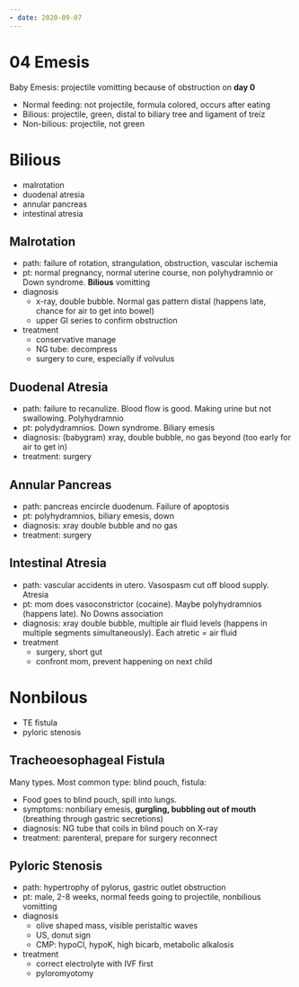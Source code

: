 ```yaml
---
- date: 2020-09-07
---
```


# 04 Emesis

<!-- Baby emesis is, timeframe, 3 causes.. -->

Baby Emesis: projectile vomitting because of obstruction on **day 0**

- Normal feeding: not projectile, formula colored, occurs after eating
- Bilious: projectile, green, distal to biliary tree and ligament of treiz
- Non-bilious: projectile, not green

# Bilious

<!-- bilious emesis causes.. -->

- malrotation
- duodenal atresia
- annular pancreas
- intestinal atresia

## Malrotation

<!-- malrotation path, pt, diagnosis, treatment.. -->

- path: failure of rotation, strangulation, obstruction, vascular ischemia
- pt: normal pregnancy, normal uterine course, non polyhydramnio or Down syndrome. **Bilious** vomitting
- diagnosis
	- x-ray, double bubble. Normal gas pattern distal (happens late, chance for air to get into bowel)
	- upper GI series to confirm obstruction
- treatment
	- conservative manage
	- NG tube: decompress
	- surgery to cure, especially if volvulus

## Duodenal Atresia

<!-- duodenal atresia path, pt, diagnosis, treatment.. -->

- path: failure to recanulize. Blood flow is good. Making urine but not swallowing. Polyhydramnio
- pt: polydydramnios. Down syndrome. Biliary emesis
- diagnosis: (babygram) xray, double bubble, no gas beyond (too early for air to get in)
- treatment: surgery

## Annular Pancreas

<!-- annular pancreas path, pt, diagnosis, treatment.. -->

- path: pancreas encircle duodenum. Failure of apoptosis
- pt: polyhydramnios, biliary emesis, down
- diagnosis: xray double bubble and no gas
- treatment: surgery

## Intestinal Atresia

<!-- intestinal atresia path, pt, diagnosis, treatment.. -->

- path: vascular accidents in utero. Vasospasm cut off blood supply. Atresia
- pt: mom does vasoconstrictor (cocaine). Maybe polyhydramnios (happens late). No Downs association
- diagnosis: xray double bubble, multiple air fluid levels (happens in multiple segments simultaneously). Each atretic = air fluid
- treatment
	- surgery, short gut
	- confront mom, prevent happening on next child

# Nonbilous

<!-- nonbilious emesis includes.. -->

- TE fistula
- pyloric stenosis

## Tracheoesophageal Fistula

<!-- TE fistula most common type, symptoms, diagnosis, treatment.. -->

Many types. Most common type: blind pouch, fistula:

- Food goes to blind pouch, spill into lungs.
- symptoms: nonbiliary emesis, **gurgling, bubbling out of mouth** (breathing through gastric secretions)
- diagnosis: NG tube that coils in blind pouch on X-ray
- treatment: parenteral, prepare for surgery reconnect

## Pyloric Stenosis

<!-- pyloric stenosis path, pt, diagnosis, treatment.. -->

- path: hypertrophy of pylorus, gastric outlet obstruction
- pt: male, 2-8 weeks, normal feeds going to projectile, nonbilious vomitting
- diagnosis
	- olive shaped mass, visible peristaltic waves
	- US, donut sign
	- CMP: hypoCl, hypoK, high bicarb, metabolic alkalosis
- treatment
	- correct electrolyte with IVF first
	- pyloromyotomy
